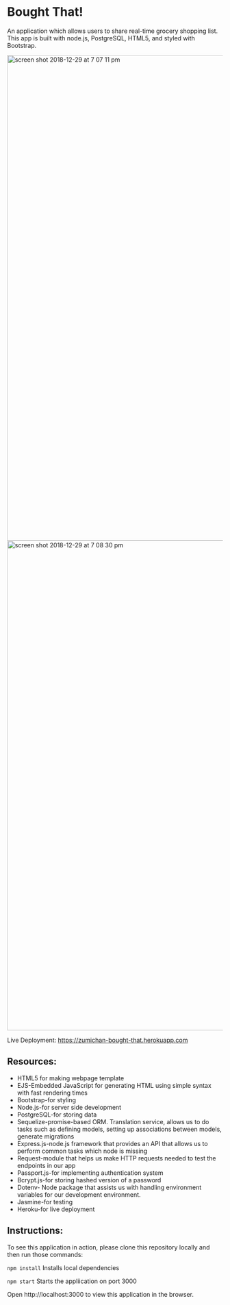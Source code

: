 # Bought That!
An application which allows users to share real-time grocery shopping list. This app is built with node.js, PostgreSQL, HTML5, and styled with Bootstrap.

<img width="1134" alt="screen shot 2018-12-29 at 7 07 11 pm" src="https://user-images.githubusercontent.com/31319914/50544029-4a8c7200-0b9d-11e9-84b4-d68845c34c42.png">
<img width="1144" alt="screen shot 2018-12-29 at 7 08 30 pm" src="https://user-images.githubusercontent.com/31319914/50544030-4ceecc00-0b9d-11e9-8059-c97560913dbf.png">

Live Deployment: https://zumichan-bought-that.herokuapp.com

## Resources:

* HTML5 for making webpage template
* EJS-Embedded JavaScript for generating HTML using simple syntax with fast rendering times
* Bootstrap-for styling
* Node.js-for server side development
* PostgreSQL-for storing data
* Sequelize-promise-based ORM. Translation service, allows us to do tasks such as defining models, setting up associations between models, generate migrations
* Express.js-node.js framework that provides an API that allows us to perform common tasks which node is missing
* Request-module that helps us make HTTP requests needed to test the endpoints in our app
* Passport.js-for implementing authentication system
* Bcrypt.js-for storing hashed version of a password
* Dotenv- Node package that assists us with handling environment variables for our development environment.
* Jasmine-for testing
* Heroku-for live deployment


## Instructions:

To see this application in action, please clone this repository locally and then run those commands:

`npm install` Installs local dependencies

`npm start` Starts the appliication on port 3000

Open http://localhost:3000 to view this application in the browser.
